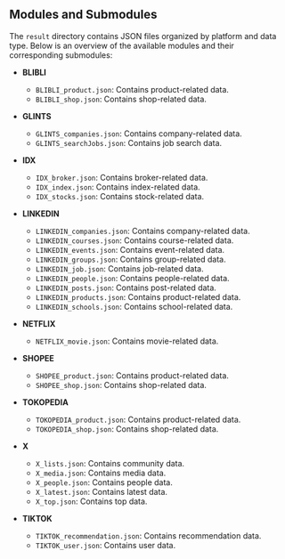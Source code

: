 ## Modules and Submodules

The `result` directory contains JSON files organized by platform and data type. Below is an overview of the available modules and their corresponding submodules:

- **BLIBLI**
  - `BLIBLI_product.json`: Contains product-related data.
  - `BLIBLI_shop.json`: Contains shop-related data.

- **GLINTS**
  - `GLINTS_companies.json`: Contains company-related data.
  - `GLINTS_searchJobs.json`: Contains job search data.

- **IDX**
  - `IDX_broker.json`: Contains broker-related data.
  - `IDX_index.json`: Contains index-related data.
  - `IDX_stocks.json`: Contains stock-related data.

- **LINKEDIN**
  - `LINKEDIN_companies.json`: Contains company-related data.
  - `LINKEDIN_courses.json`: Contains course-related data.
  - `LINKEDIN_events.json`: Contains event-related data.
  - `LINKEDIN_groups.json`: Contains group-related data.
  - `LINKEDIN_job.json`: Contains job-related data.
  - `LINKEDIN_people.json`: Contains people-related data.
  - `LINKEDIN_posts.json`: Contains post-related data.
  - `LINKEDIN_products.json`: Contains product-related data.
  - `LINKEDIN_schools.json`: Contains school-related data.

- **NETFLIX**
  - `NETFLIX_movie.json`: Contains movie-related data.

- **SHOPEE**
  - `SHOPEE_product.json`: Contains product-related data.
  - `SHOPEE_shop.json`: Contains shop-related data.

- **TOKOPEDIA**
  - `TOKOPEDIA_product.json`: Contains product-related data.
  - `TOKOPEDIA_shop.json`: Contains shop-related data.

- **X**
  - `X_lists.json`: Contains community data.
  - `X_media.json`: Contains media data.
  - `X_people.json`: Contains people data.
  - `X_latest.json`: Contains latest data.
  - `X_top.json`: Contains top data.

- **TIKTOK**
  - `TIKTOK_recommendation.json`: Contains recommendation data.
  - `TIKTOK_user.json`: Contains user data.
